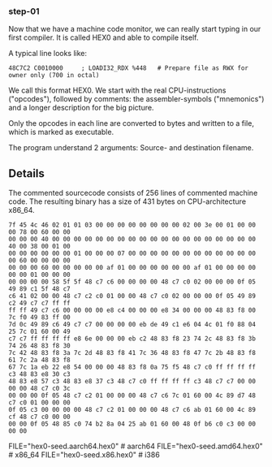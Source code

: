 ### step-01

Now that we have a machine code monitor, we can
really start typing in our first compiler. It is
called HEX0 and able to compile itself.

A typical line looks like:
```
48C7C2 C0010000     ; LOADI32_RDX %448   # Prepare file as RWX for owner only (700 in octal)
```
We call this format HEX0.
We start with the real CPU-instructions ("opcodes"),
followed by comments: the assembler-symbols ("mnemonics")
and a longer description for the big picture.

Only the opcodes in each line are converted to bytes
and written to a file, which is marked as executable.

The program understand 2 arguments:
Source- and destination filename.

## Details

The commented sourcecode consists of 256 lines of commented
machine code. The resulting binary has a size of 431 bytes
on CPU-architecture x86_64.

```
7f 45 4c 46 02 01 01 03 00 00 00 00 00 00 00 00 02 00 3e 00 01 00 00 00 78 00 60 00 00 
00 00 00 40 00 00 00 00 00 00 00 00 00 00 00 00 00 00 00 00 00 00 00 40 00 38 00 01 00 
00 00 00 00 00 00 01 00 00 00 07 00 00 00 00 00 00 00 00 00 00 00 00 00 60 00 00 00 00 
00 00 00 60 00 00 00 00 00 af 01 00 00 00 00 00 00 af 01 00 00 00 00 00 00 01 00 00 00 
00 00 00 00 58 5f 5f 48 c7 c6 00 00 00 00 48 c7 c0 02 00 00 00 0f 05 49 89 c1 5f 48 c7 
c6 41 02 00 00 48 c7 c2 c0 01 00 00 48 c7 c0 02 00 00 00 0f 05 49 89 c2 49 c7 c7 ff ff 
ff ff 49 c7 c6 00 00 00 00 e8 c4 00 00 00 e8 34 00 00 00 48 83 f8 00 7c f0 49 83 ff 00 
7d 0c 49 89 c6 49 c7 c7 00 00 00 00 eb de 49 c1 e6 04 4c 01 f0 88 04 25 7c 01 60 00 49 
c7 c7 ff ff ff ff e8 6e 00 00 00 eb c2 48 83 f8 23 74 2c 48 83 f8 3b 74 26 48 83 f8 30 
7c 42 48 83 f8 3a 7c 2d 48 83 f8 41 7c 36 48 83 f8 47 7c 2b 48 83 f8 61 7c 2a 48 83 f8 
67 7c 1a eb 22 e8 54 00 00 00 48 83 f8 0a 75 f5 48 c7 c0 ff ff ff ff c3 48 83 e8 30 c3 
48 83 e8 57 c3 48 83 e8 37 c3 48 c7 c0 ff ff ff ff c3 48 c7 c7 00 00 00 00 48 c7 c0 3c 
00 00 00 0f 05 48 c7 c2 01 00 00 00 48 c7 c6 7c 01 60 00 4c 89 d7 48 c7 c0 01 00 00 00 
0f 05 c3 00 00 00 00 48 c7 c2 01 00 00 00 48 c7 c6 ab 01 60 00 4c 89 cf 48 c7 c0 00 00 
00 00 0f 05 48 85 c0 74 b2 8a 04 25 ab 01 60 00 48 0f b6 c0 c3 00 00 00 00
```

FILE="hex0-seed.aarch64.hex0"	# aarch64
FILE="hex0-seed.amd64.hex0"	# x86_64
FILE="hex0-seed.x86.hex0"	# i386

